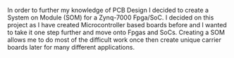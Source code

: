 

In order to further my knowledge of PCB Design I decided to create a System on Module (SOM) for a Zynq-7000 Fpga/SoC. I decided on this project as I have created Microcontroller based boards before and I wanted to take it one step further and move onto Fpgas and SoCs. Creating a SOM allows me to do most of the difficult work once then create unique carrier boards later for many different applications.